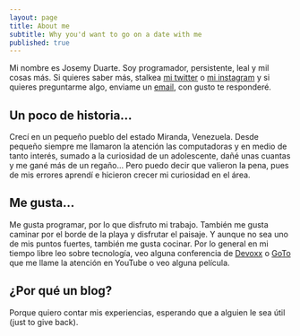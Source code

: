 ```yaml
---
layout: page
title: About me
subtitle: Why you'd want to go on a date with me
published: true
---
```


Mi nombre es Josemy Duarte. Soy programador, persistente, leal y mil cosas más. Si quieres saber más, stalkea [mi twitter](https://twitter.com/JosemyD) o [mi instagram](https://www.instagram.com/josemy.duarte/) y si quieres preguntarme algo, enviame un [email](mailto:duartejosemy@gmail.com), con gusto te responderé.

## Un poco de historia...

Crecí en un pequeño pueblo del estado Miranda, Venezuela. Desde pequeño siempre me llamaron la atención las computadoras y en medio de tanto interés, sumado a la curiosidad de un adolescente, dañé unas cuantas y me gané más de un regaño... Pero puedo decir que valieron la pena, pues de mis errores aprendí e hicieron crecer mi curiosidad en el área.

## Me gusta...

Me gusta programar, por lo que disfruto mi trabajo. También me gusta caminar por el borde de la playa y disfrutar el paisaje. Y aunque no sea uno de mis puntos fuertes, también me gusta cocinar. Por lo general en mi tiempo libre leo sobre tecnología, veo alguna conferencia de [Devoxx](https://www.youtube.com/channel/UCCBVCTuk6uJrN3iFV_3vurg) o [GoTo](https://www.youtube.com/user/GotoConferences) que me llame la atención en YouTube o veo alguna película.

## ¿Por qué un blog?

Porque quiero contar mis experiencias, esperando que a alguien le sea útil (just to give back).